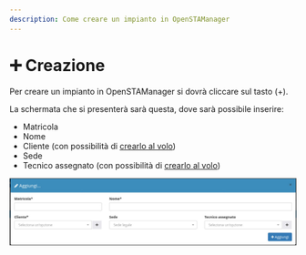 ```yaml
---
description: Come creare un impianto in OpenSTAManager
---
```


# ➕ Creazione

Per creare un impianto in OpenSTAManager si dovrà cliccare sul tasto (+).

La schermata che si presenterà sarà questa, dove sarà possibile inserire:

* Matricola
* Nome
* Cliente (con possibilità di [crearlo al volo](https://docs.openstamanager.com/modules/attivita/creazione#creazione-di-record-al-volo))
* Sede
* Tecnico assegnato (con possibilità di [crearlo al volo](https://docs.openstamanager.com/modules/attivita/creazione#creazione-di-record-al-volo))

![](<../../../.gitbook/assets/image (625).png>)

